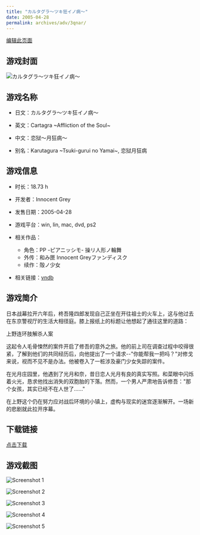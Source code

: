 ```yaml
---
title: "カルタグラ～ツキ狂イノ病～"
date: 2005-04-28
permalink: archives/adv/3qnar/
---
```

[编辑此页面](https://github.com/ACG-3/ADV3-source/blob/main/source/_posts/%E6%AE%BB%E3%83%8E%E5%B0%91%E5%A5%B3.md)

## 游戏封面

![カルタグラ～ツキ狂イノ病～](https://pan.timero.xyz/d/onedrive/img_lib_001/%E6%AE%BB%E3%83%8E%E5%B0%91%E5%A5%B3_cover.avif)


## 游戏名称

- 日文：カルタグラ～ツキ狂イノ病～
- 英文：Cartagra ~Affliction of the Soul~
- 中文：恋狱～月狂病～

- 别名：Karutagura ~Tsuki-gurui no Yamai~, 恋狱月狂病


## 游戏信息

- 时长：18.73 h
- 开发者：Innocent Grey
- 发售日期：2005-04-28
- 游戏平台：win, lin, mac, dvd, ps2
- 相关作品：
   - 角色：PP -ピアニッシモ- 操リ人形ノ輪舞
   - 外传：和み匣 Innocent Greyファンディスク
   - 续作：殻ノ少女

- 相关链接：[vndb](https://vndb.org/v515)


## 游戏简介

日本战幕拉开六年后，柊吾隆四郎发现自己正坐在开往祖士的火车上，这与他过去在东京警视厅的生活大相径庭。膝上报纸上的标题让他想起了通往这里的道路：

上野连环肢解杀人案

这起令人毛骨悚然的案件开启了修吾的意外之旅。他的前上司在调查过程中咬得很紧，了解到他们的共同经历后，向他提出了一个请求--"你能帮我一把吗？"对修戈来说，视而不见不是办法。他被卷入了一桩涉及豪门少女失踪的案件。

在光月庄园里，他遇到了光月和奈，昔日恋人光月有良的真实写照。和菜眼中闪烁着火光，恳求他找出消失的双胞胎的下落。然而，一个男人严肃地告诉修吾："那个女孩，其实已经不在人世了......"

在上野这个仍在努力应对战后环境的小镇上，虚构与现实的迷宫逐渐解开。一场新的悲剧就此拉开序幕。




## 下载链接

[点击下载](https://pan.timero.xyz/onedrive/adv_lib_001/%E6%AE%BB%E3%83%8E%E5%B0%91%E5%A5%B3)


## 游戏截图


![Screenshot 1](https://pan.timero.xyz/d/onedrive/img_lib_001/%E6%AE%BB%E3%83%8E%E5%B0%91%E5%A5%B3_Screenshot_1.avif)

![Screenshot 2](https://pan.timero.xyz/d/onedrive/img_lib_001/%E6%AE%BB%E3%83%8E%E5%B0%91%E5%A5%B3_Screenshot_2.avif)

![Screenshot 3](https://pan.timero.xyz/d/onedrive/img_lib_001/%E6%AE%BB%E3%83%8E%E5%B0%91%E5%A5%B3_Screenshot_3.avif)

![Screenshot 4](https://pan.timero.xyz/d/onedrive/img_lib_001/%E6%AE%BB%E3%83%8E%E5%B0%91%E5%A5%B3_Screenshot_4.avif)

![Screenshot 5](https://pan.timero.xyz/d/onedrive/img_lib_001/%E6%AE%BB%E3%83%8E%E5%B0%91%E5%A5%B3_Screenshot_5.avif)

